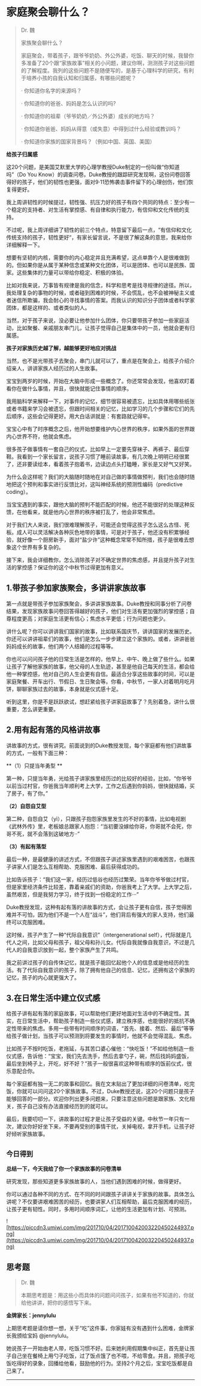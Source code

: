 # 家庭聚会聊什么？

> Dr. 魏
> 
> 家族聚会聊什么？
> 
> 家庭聚会，带着孩子，跟爷爷奶奶、外公外婆，吃饭、聊天的时候，我替你多准备了20个跟“家族故事”相关的小问题，建议你啊，测测孩子对这些问题的了解程度。我列的这些问题不是随便写的，是基于心理科学的研究，有利于培养小孩的自我认知和归属感，有哪些问题呢？
> 
>   · 你知道你名字的来源吗？
> 
>   · 你知道你的爸爸、妈妈是怎么认识的吗?
> 
>   · 你知道你的祖辈（爷爷奶奶／外公外婆）成长的地方吗？
> 
>   · 你知道你爸爸、妈妈从得意（或失意）中得到过什么经验或教训吗？
> 
>   · 你知道你家族的国家背景吗？（例如中国、英国、美国）

 **给孩子归属感**

这20个问题，是美国艾默里大学的心理学教授Duke制定的一份叫做“你知道吗”（Do You Know）的调查问卷。Duke教授的跟踪研究发现啊，这份问卷回答得好的孩子，他们的韧性也更强，面对9·11恐怖袭击事件留下的心理创伤，他们恢复得更好。

我上周讲韧性的时候提过，韧性强、抗压力好的孩子有四个共同的特点：至少有一个稳定的支持者、对生活有掌控感、有自律和执行能力，有信仰和文化传统的支持。

不过呢，我上周详细讲了韧性的前三个特点，特意留下最后一点，“有信仰和文化传统支持的孩子，韧性更好“，有家长留言说，不是很了解这条的意思，我来给你详细解释一下。

想要有坚韧的内核，需要你的内心稳定并且充满希望，这点单靠个人是很难做到的。但如果你是从属于某种信念或某种文化团体，可以是团体、也可以是民族、国家。这些集体的力量可以带给你稳定、积极的体验。

比如对我来说，万事皆有规律是我的信念，科学和思考是找寻规律的途径。所以，我处理复杂的事物的时候，或者碰到困难的时候，不会慌乱，也不会被神秘主义或者迷信所欺骗，我会耐心的寻找事情的答案。而我认识的知识分子团体或者科学家团体，都是这样的、或者类似的人。

当然，对于孩子来说，没必要让他参加什么团体，你只要带孩子参加一些家庭活动，比如聚餐、亲戚朋友串门儿，让孩子觉得自己是集体中的一员，他就会更有归属感。

 **孩子对家族历史越了解，越能够更好地应对挑战**

当然，也不是光带孩子去聚会，串门儿就可以了，重点是在聚会上，给孩子介绍介绍亲人，讲讲家族人经历过的人生故事。

宝宝到两岁的时候，开始在大脑中形成一些概念了。你还常常会发现，他喜欢盯着看你在做什么事情，并且，很快就能记住事情的顺序。

我用脑科学来解释一下，对事件的记忆，细节很容易被遗忘，比如具体用哪些纸张或者书籍来学习会被遗忘，但跟时间相关的记忆，比如学习的几个步骤和它们的先后顺序，这些会记得更好。用大白话讲就是：有套路就记得牢。

宝宝心中有了时序概念之后，他开始想要维护内心世界的秩序，如果外面的世界跟内心世界不符，他就会焦虑。

很多孩子做事情有一套自己的仪式，比如早上一定要先穿袜子、再裤子、最后穿鞋。我看到一个家长留言，说孩子习惯了睡前读故事，有几次晚上明明已经很累了，还非要读绘本，看着孩子抱着书，边读边点头打瞌睡，家长是又好气又好笑。

为什么会这样呢？我们的大脑随时随地在对自己做的事情做预判，我们也会随时随地把这个预判和事实进行反馈比对，这叫神经系统的预测性编码（predictive coding）。

当宝宝遇到的事实，跟他大脑的预判不能匹配的时候，他还不能很好的处理这种反馈，在他看来，就是他内心世界的秩序被打乱了，他会非常焦虑。

对于我们大人来说，我们很难理解孩子，可能还会觉得这孩子怎么这么古怪、死板。成人可以灵活解决各种灰色地带的事情，可是对于孩子，他还没有积累够经验，就好像一个厨房新手，面对“盐少许”这种概念常常不知所措，孩子是很难去想象这个世界有多复杂的。

接下来，我会详细教你，怎么消除孩子对不确定世界的焦虑感，并且提升孩子对生活的掌控感？保证你的这个中秋节过得更加有意义。

## 1.带孩子参加家族聚会，多讲讲家族故事

第一点就是带孩子参加家族聚会，多讲讲家族故事。Duke教授和同事分析了问卷结果，发现家族故事问卷回答得越好的孩子，他们对生活有更加强烈的掌控感；自尊程度更高；对家庭生活更有信心；焦虑水平更低；行为问题也更少。

讲什么呢？你可以讲讲我们国家的故事，比如联系国庆节，讲讲国家的发展历史。你还可以讲讲祖辈们的故事，他们是怎么一步步建立这个家族的。或者，讲讲爸爸妈妈成长的故事，他们两个人结婚的过程等等。

你也可以问问孩子他的日常生活是怎样的，他早上、中午、晚上做了些什么。如果让孩子了解他家族的故事，他父母的人生轨迹，甚至是他自己每天的生活，都会给他一种掌控感，他对自己的人生会更有自信。最适合分享这些故事的时间，可以是家庭聚餐、开车出行、节假日、生日聚会等。你看，中秋节，一家人对着明月吃月饼，聊聊家族过去的故事，本身就是仪式感十足。

听到这里，你是不是跃跃欲试，想赶紧给孩子讲家庭故事了？先别着急，讲什么很重要，怎么讲更重要。

## 2.用有起有落的风格讲故事

讲故事的方式，很有讲究。前面说到的Duke教授发现，每个家庭都有他们讲故事的方式，一般有下面三种：

 **（1）只提当年勇型 **

第一种，只提当年勇，光给孩子讲家族里经历过的比较好的经验，比如，“你爷爷以前当过村官，你爸我当年顺利考上大学，工作之后遇到你妈妈，很快就结婚，买了房子，有了你。”

 **（2）自怨自艾型**

第二种，自怨自艾（yì），只跟孩子抱怨家族里发生的不好的事情，比如电视剧《武林外传》里，老板娘总跟家人抱怨：“当初要没嫁给你哥，你哥就不会死，你哥不死，就不会落到这破地方··”

 **（3）有起有落型**

最后一种，是最健康的讲述方式，不但跟孩子讲述家族里遇到的艰难困苦，也跟孩子讲家人们是怎么互相帮助、克服困难、最后获得成功的。

比如告诉孩子：“我们这一家，经历过低谷也经历过繁荣。当年你爷爷做过村官，但是家里经济条件比较差，靠着亲戚们的资助，你爸我考上了大学。上大学之后，虽然艰苦，但是我努力学习，终于找到一份稳定的工作···”

Duke教授发现，这种有起有落的讲故事的方式，会让孩子更有自信，孩子觉得困难并不可怕，因为他们不是一个人在“战斗”，他们背后有强大的家人支持，他们最终可以克服困难。

这时候，孩子产生了一种“代际自我意识”（intergenerational self），代际就是几代人之间，比如父母和孩子，祖父母和孙儿女。代际自我就像自我意识，不过是几代人的自我意识放到一起，整个家族产生了共鸣。

我之前讲过孩子的自传体记忆，就是孩子能回忆起他个人的信息或是他经历的生活。有了代际自我意识的孩子，除了拥有他自己的信息、记忆，还拥有这个家族的记忆，孩子的内心就更强大了。

## 3.在日常生活中建立仪式感

给孩子讲有起有落的家庭故事，可以帮助他们更好地面对生活中的不确定性。其实，在日常生活中，帮助孩子制造一些仪式感，建立秩序感，也能很好的抵抗不确定性带来的焦虑。多用一些带有时间顺序的词语，“首先、接着、然后、最后”等等给孩子做计划，当孩子可以预测到将要发生的事情时，他就不会觉得混乱、焦虑。

比如孩子不按时吃饭，老拖延，与其苦口婆心催他：“快吃饭！”不如给他制造一些仪式感，告诉他：“宝宝，我们先去洗手，然后去拿勺子，碗，然后找妈妈盛饭，最后坐到椅子上，开吃，好不好？”孩子一般很喜欢这种带有顺序的饭前仪式，很乐意配合你。

每个家庭都有独一无二的故事和回忆。我在文末贴出了更加详细的问卷清单，吃完饭，你就可以问问这20个家族故事。不过，Duke教授还说，这20个问题只是孩子能够回答的一部分。欢迎你列出更多问题来，只要注意这些问题是跟家族、文化相关，孩子自己没有办法直接经历到的就可以。

最后，我要叨叨一下，讲故事的过程才是让孩子受益的关键。中秋节一年只有一次，建议你好好坐下来，不要再受别的事情干扰，关掉电视，拿开手机，让孩子好好倾听家族故事。

## `今日得到`

 **总结一下，今天我给了你一个家族故事的问卷清单**

研究发现，那些知道更多家族故事的人，当他们遇到困难的时候，做得更好。

你可以通过各种不同的方式、在不同的时间跟孩子讲讲关于家族的故事。具体怎么讲呢？不仅要讲艰难困苦的经历，也要讲家人们互相帮助，最后克服困难的经历，让孩子更有韧性。同时，多用时间顺序词汇，让他的生活更加有计划、可预测。

![https://piccdn3.umiwi.com/img/201710/04/201710042003220450244937.png](https://piccdn3.umiwi.com/img/201710/04/201710042003220450244937.png)

## 思考题

> Dr. 魏
> 
> 本期思考题是：用这些小而具体的问题问问孩子，如果有他不知道的，你就给他讲讲，把你的感悟写下来。

 **金牌家长：jennylulu**

上期思考题是请你想一想，关于“吃”这件事，你家娃有没有遇到什么困难，金牌家长我颁给宝妈 @jennylulu。

她说孩子一开始由老人带，吃饭习惯不好。后来她利用假期集中纠正，首先是让孩子自己坐在餐椅上用勺子吃饭，过了饭点饿了也不喂，不给零食。并且，把孩子吃饭吃得好的录象，回播给他看，鼓励他的行为。坚持2个月之后，宝宝吃饭都是自己来了。

---
